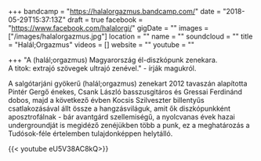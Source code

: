 +++
bandcamp = "https://halalorgazmus.bandcamp.com/"
date = "2018-05-29T15:37:13Z"
draft = true
facebook = "https://www.facebook.com/halalorgi/"
gigDate = ""
images = ["/images/halalorgazmus.jpg"]
location = ""
name = ""
soundcloud = ""
title = "Halál;Orgazmus"
videos = []
website = ""
youtube = ""

+++
"A (halál;orgazmus) Magyarország él-diszkópunk zenekara.   
A titok: extrajó szövegek ultrajó zenével." - írják magukról.

A salgótarjáni gyökerű (halál;orgazmus) zenekart 2012 tavaszán alapította Pintér Gergő énekes, Csank László basszusgitáros és Gressai Ferdinánd dobos, majd a következő évben Kocsis Szilveszter billentyűs csatlakozásával állt össze a hangzásviláguk, amit ők diszkópunkként aposztrofálnak - bár avantgárd szellemiségű, a nyolcvanas évek hazai undergroundját is megidéző zenéjükben több a punk, ez a meghatározás a Tudósok-féle értelemben tulajdonképpen helytálló.

{{< youtube eU5V38AC8kQ>}}